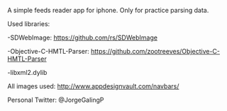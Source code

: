 A simple feeds reader app for iphone. Only for practice parsing data.

Used libraries:

-SDWebImage: https://github.com/rs/SDWebImage

-Objective-C-HMTL-Parser: https://github.com/zootreeves/Objective-C-HMTL-Parser

-libxml2.dylib

All images used: http://www.appdesignvault.com/navbars/

Personal Twitter: @JorgeGalingP
